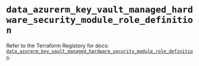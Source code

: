 # `data_azurerm_key_vault_managed_hardware_security_module_role_definition`

Refer to the Terraform Registory for docs: [`data_azurerm_key_vault_managed_hardware_security_module_role_definition`](https://registry.terraform.io/providers/hashicorp/azurerm/3.86.0/docs/data-sources/key_vault_managed_hardware_security_module_role_definition).
